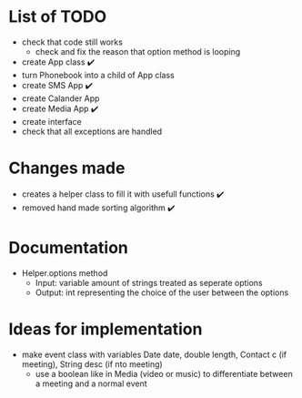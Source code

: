 # List of TODO

+ check that code still works
    + check and fix the reason that option method is looping
+ create App class :heavy_check_mark:
+ turn Phonebook into a child of App class
+ create SMS App :heavy_check_mark:
+ create Calander App
+ create Media App :heavy_check_mark:
+ create interface
+ check that all exceptions are handled

# Changes made

+ creates a helper class to fill it with usefull functions :heavy_check_mark:
+ removed hand made sorting algorithm :heavy_check_mark:

# Documentation

+ Helper.options method
    + Input: variable amount of strings treated as seperate options
    + Output: int representing the choice of the user between the options

# Ideas for implementation

+ make event class with variables Date date, double length, Contact c (if meeting), String desc (if nto meeting)
    + use a boolean like in Media (video or music) to differentiate between a meeting and a normal event